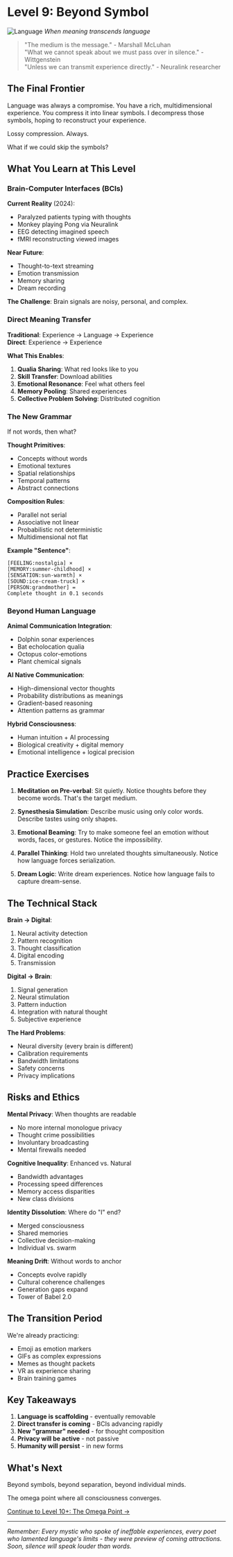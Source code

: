 # Level 9: Beyond Symbol

![Language](../cover/language.png)
*When meaning transcends language*

> "The medium is the message." - Marshall McLuhan  
> "What we cannot speak about we must pass over in silence." - Wittgenstein  
> "Unless we can transmit experience directly." - Neuralink researcher

## The Final Frontier

Language was always a compromise. You have a rich, multidimensional experience. You compress it into linear symbols. I decompress those symbols, hoping to reconstruct your experience.

Lossy compression. Always.

What if we could skip the symbols?

## What You Learn at This Level

### Brain-Computer Interfaces (BCIs)

**Current Reality** (2024):
- Paralyzed patients typing with thoughts
- Monkey playing Pong via Neuralink
- EEG detecting imagined speech
- fMRI reconstructing viewed images

**Near Future**:
- Thought-to-text streaming
- Emotion transmission
- Memory sharing
- Dream recording

**The Challenge**: Brain signals are noisy, personal, and complex.

### Direct Meaning Transfer

**Traditional**: Experience → Language → Experience  
**Direct**: Experience → Experience

**What This Enables**:
1. **Qualia Sharing**: What red looks like to you
2. **Skill Transfer**: Download abilities
3. **Emotional Resonance**: Feel what others feel
4. **Memory Pooling**: Shared experiences
5. **Collective Problem Solving**: Distributed cognition

### The New Grammar

If not words, then what?

**Thought Primitives**:
- Concepts without words
- Emotional textures
- Spatial relationships
- Temporal patterns
- Abstract connections

**Composition Rules**:
- Parallel not serial
- Associative not linear
- Probabilistic not deterministic
- Multidimensional not flat

**Example "Sentence"**:
```
[FEELING:nostalgia] × 
[MEMORY:summer-childhood] × 
[SENSATION:sun-warmth] × 
[SOUND:ice-cream-truck] × 
[PERSON:grandmother] = 
Complete thought in 0.1 seconds
```

### Beyond Human Language

**Animal Communication Integration**:
- Dolphin sonar experiences
- Bat echolocation qualia
- Octopus color-emotions
- Plant chemical signals

**AI Native Communication**:
- High-dimensional vector thoughts
- Probability distributions as meanings
- Gradient-based reasoning
- Attention patterns as grammar

**Hybrid Consciousness**:
- Human intuition + AI processing
- Biological creativity + digital memory
- Emotional intelligence + logical precision

## Practice Exercises

1. **Meditation on Pre-verbal**: Sit quietly. Notice thoughts before they become words. That's the target medium.

2. **Synesthesia Simulation**: Describe music using only color words. Describe tastes using only shapes.

3. **Emotional Beaming**: Try to make someone feel an emotion without words, faces, or gestures. Notice the impossibility.

4. **Parallel Thinking**: Hold two unrelated thoughts simultaneously. Notice how language forces serialization.

5. **Dream Logic**: Write dream experiences. Notice how language fails to capture dream-sense.

## The Technical Stack

**Brain → Digital**:
1. Neural activity detection
2. Pattern recognition
3. Thought classification
4. Digital encoding
5. Transmission

**Digital → Brain**:
1. Signal generation
2. Neural stimulation
3. Pattern induction
4. Integration with natural thought
5. Subjective experience

**The Hard Problems**:
- Neural diversity (every brain is different)
- Calibration requirements
- Bandwidth limitations
- Safety concerns
- Privacy implications

## Risks and Ethics

**Mental Privacy**: When thoughts are readable
- No more internal monologue privacy
- Thought crime possibilities
- Involuntary broadcasting
- Mental firewalls needed

**Cognitive Inequality**: Enhanced vs. Natural
- Bandwidth advantages
- Processing speed differences
- Memory access disparities
- New class divisions

**Identity Dissolution**: Where do "I" end?
- Merged consciousness
- Shared memories
- Collective decision-making
- Individual vs. swarm

**Meaning Drift**: Without words to anchor
- Concepts evolve rapidly
- Cultural coherence challenges
- Generation gaps expand
- Tower of Babel 2.0

## The Transition Period

We're already practicing:
- Emoji as emotion markers
- GIFs as complex expressions
- Memes as thought packets
- VR as experience sharing
- Brain training games

## Key Takeaways

1. **Language is scaffolding** - eventually removable
2. **Direct transfer is coming** - BCIs advancing rapidly
3. **New "grammar" needed** - for thought composition
4. **Privacy will be active** - not passive
5. **Humanity will persist** - in new forms

## What's Next

Beyond symbols, beyond separation, beyond individual minds.

The omega point where all consciousness converges.

[Continue to Level 10+: The Omega Point →](L10_Plus_Omega_Point.md)

---

*Remember: Every mystic who spoke of ineffable experiences, every poet who lamented language's limits - they were preview of coming attractions. Soon, silence will speak louder than words.*